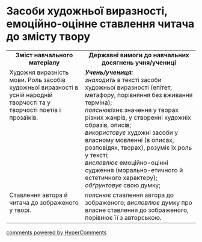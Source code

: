 <div id="hypercomments_widget" class="js-hypercomments-widget invisible"></div>

# Засоби художньої виразності, емоційно-оцінне ставлення читача до змісту твору

<table>
  <tr>
    <td width="40%" align="center"><b>Зміст навчального матеріалу<b></td>
    <td width="60%" align="center"><b>Державні вимоги до навчальних досягнень учня/учениці</b></td>
  </tr>
  <tr>
    <td width="40%" style="vertical-align:top !important;">Художня виразність мови. Роль засобів художньої виразності в усній народній творчості та у творчості поетів і прозаїків.</td>
    <td width="60%" style="vertical-align:top !important;">
<i><b>Учень/учениця:</b></i><br>
<i>знаходить</i> в тексті засоби художньої виразності (епітет, метафору, порівняння без вживання терміна);<br>
<i>пояснює</i>їхнє значення у творах різних жанрів, у створенні художніх образів, описів;<br>
<i>використовує</i> художні засоби у власному мовленні (в описах, розповідях, творах), розуміє їх роль у тексті;<br>
<i>висловлює</i> емоційно-оцінні судження (морально-етичного й естетичного характеру); <br>
<i>обґрунтовує</i> свою думку;<br></td>
  </tr>
  <tr>
    <td width="40%" style="vertical-align:top !important;">Ставлення автора й читача  до зображеного у творі.</td>
    <td width="60%" style="vertical-align:top !important;">
<i>пояснює</i> ставлення автора до зображеного; <i>висловлює</i> думку про власне ставлення до зображеного, порівнює її з авторською.<br></td>
  </tr></table>

<div class="js-hypercomments-container">
<a href="http://hypercomments.com" class="hc-link" title="comments widget">comments powered by HyperComments</a>
</div>